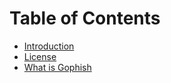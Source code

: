 # Table of Contents

* [Introduction](README.md)
* [License](License)
* [What is Gophish](what_is_gophish.md)

